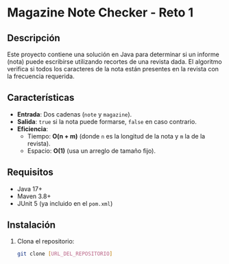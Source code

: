 # Magazine Note Checker - Reto 1

## Descripción
Este proyecto contiene una solución en Java para determinar si un informe (nota) puede escribirse utilizando recortes de una revista dada. El algoritmo verifica si todos los caracteres de la nota están presentes en la revista con la frecuencia requerida.

## Características
- **Entrada**: Dos cadenas (`note` y `magazine`).
- **Salida**: `true` si la nota puede formarse, `false` en caso contrario.
- **Eficiencia**: 
  - Tiempo: **O(n + m)** (donde `n` es la longitud de la nota y `m` la de la revista).
  - Espacio: **O(1)** (usa un arreglo de tamaño fijo).

## Requisitos
- Java 17+
- Maven 3.8+
- JUnit 5 (ya incluido en el `pom.xml`)

## Instalación
1. Clona el repositorio:
   ```bash
   git clone [URL_DEL_REPOSITORIO]